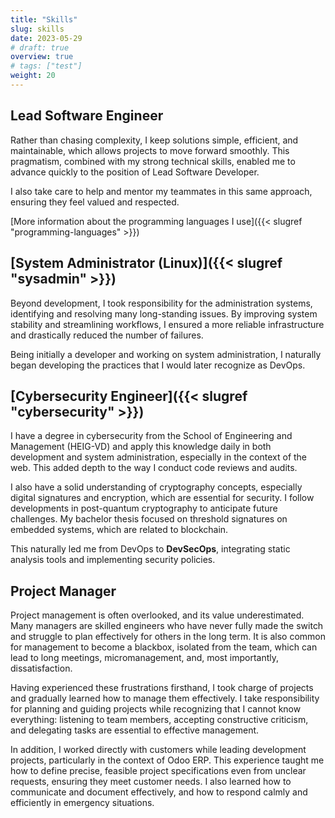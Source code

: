 ```yaml
---
title: "Skills"
slug: skills
date: 2023-05-29
# draft: true
overview: true
# tags: ["test"]
weight: 20
---
```







## Lead Software Engineer

Rather than chasing complexity, I keep solutions simple, efficient, and maintainable, which allows projects to move forward smoothly.
This pragmatism, combined with my strong technical skills, enabled me to advance quickly to the position of Lead Software Developer.

I also take care to help and mentor my teammates in this same approach, ensuring they feel valued and respected.

[More information about the programming languages I use]({{< slugref "programming-languages" >}})

## [System Administrator (Linux)]({{< slugref "sysadmin" >}})

Beyond development, I took responsibility for the administration systems, identifying and resolving many long-standing issues.
By improving system stability and streamlining workflows, I ensured a more reliable infrastructure and drastically reduced the number of failures.

Being initially a developer and working on system administration, I naturally began developing the practices that I would later recognize as DevOps.

## [Cybersecurity Engineer]({{< slugref "cybersecurity" >}})

I have a degree in cybersecurity from the School of Engineering and Management (HEIG-VD) and apply this knowledge daily in both development and system administration, especially in the context of the web. This added depth to the way I conduct code reviews and audits.

I also have a solid understanding of cryptography concepts, especially digital signatures and encryption, which are essential for security. I follow developments in post-quantum cryptography to anticipate future challenges. My bachelor thesis focused on threshold signatures on embedded systems, which are related to blockchain.

This naturally led me from DevOps to **DevSecOps**, integrating static analysis tools and implementing security policies.

## Project Manager

Project management is often overlooked, and its value underestimated. Many managers are skilled engineers who have never fully made the switch and struggle to plan effectively for others in the long term. It is also common for management to become a blackbox, isolated from the team, which can lead to long meetings, micromanagement, and, most importantly, dissatisfaction.

Having experienced these frustrations firsthand, I took charge of projects and gradually learned how to manage them effectively. I take responsibility for planning and guiding projects while recognizing that I cannot know everything: listening to team members, accepting constructive criticism, and delegating tasks are essential to effective management.

In addition, I worked directly with customers while leading development projects, particularly in the context of Odoo ERP. This experience taught me how to define precise, feasible project specifications even from unclear requests, ensuring they meet customer needs. I also learned how to communicate and document effectively, and how to respond calmly and efficiently in emergency situations.